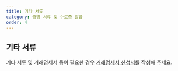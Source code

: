 ```yaml
---
title: 기타 서류
category: 증빙 서류 및 수료증 발급
order: 4
---
```


## 기타 서류
기타 서류 및 거래명세서 등이 필요한 경우 [거래명세서 신청서](https://forms.gle/K9hmXA2KBvxmkQSo6)를 작성해 주세요.